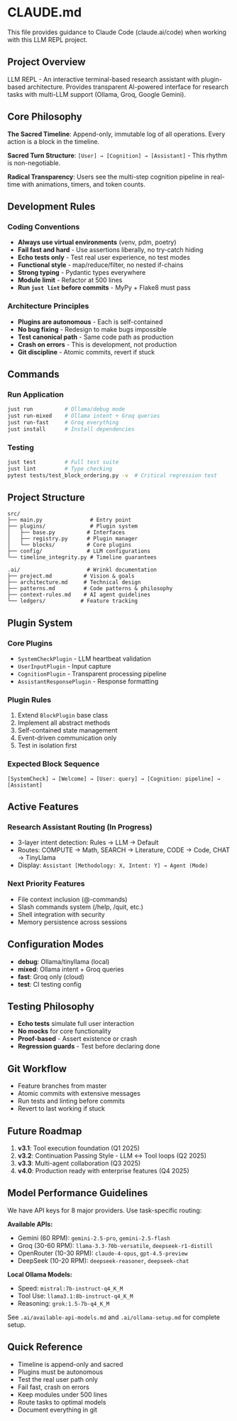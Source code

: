 # CLAUDE.md

This file provides guidance to Claude Code (claude.ai/code) when working with this LLM REPL project.

## Project Overview

LLM REPL - An interactive terminal-based research assistant with plugin-based architecture. Provides transparent AI-powered interface for research tasks with multi-LLM support (Ollama, Groq, Google Gemini).

## Core Philosophy

**The Sacred Timeline**: Append-only, immutable log of all operations. Every action is a block in the timeline.

**Sacred Turn Structure**: `[User] → [Cognition] → [Assistant]` - This rhythm is non-negotiable.

**Radical Transparency**: Users see the multi-step cognition pipeline in real-time with animations, timers, and token counts.

## Development Rules

### Coding Conventions
- **Always use virtual environments** (venv, pdm, poetry)
- **Fail fast and hard** - Use assertions liberally, no try-catch hiding
- **Echo tests only** - Test real user experience, no test modes
- **Functional style** - map/reduce/filter, no nested if-chains
- **Strong typing** - Pydantic types everywhere
- **Module limit** - Refactor at 500 lines
- **Run `just lint` before commits** - MyPy + Flake8 must pass

### Architecture Principles
- **Plugins are autonomous** - Each is self-contained
- **No bug fixing** - Redesign to make bugs impossible
- **Test canonical path** - Same code path as production
- **Crash on errors** - This is development, not production
- **Git discipline** - Atomic commits, revert if stuck

## Commands

### Run Application
```bash
just run          # Ollama/debug mode
just run-mixed    # Ollama intent + Groq queries  
just run-fast     # Groq everything
just install      # Install dependencies
```

### Testing
```bash
just test         # Full test suite
just lint         # Type checking
pytest tests/test_block_ordering.py -v  # Critical regression test
```

## Project Structure

```
src/
├── main.py               # Entry point
├── plugins/              # Plugin system
│   ├── base.py          # Interfaces
│   ├── registry.py      # Plugin manager
│   └── blocks/          # Core plugins
├── config/              # LLM configurations
└── timeline_integrity.py # Timeline guarantees

.ai/                     # Wrinkl documentation
├── project.md          # Vision & goals
├── architecture.md     # Technical design
├── patterns.md         # Code patterns & philosophy
├── context-rules.md    # AI agent guidelines
└── ledgers/           # Feature tracking
```

## Plugin System

### Core Plugins
- `SystemCheckPlugin` - LLM heartbeat validation
- `UserInputPlugin` - Input capture
- `CognitionPlugin` - Transparent processing pipeline
- `AssistantResponsePlugin` - Response formatting

### Plugin Rules
1. Extend `BlockPlugin` base class
2. Implement all abstract methods
3. Self-contained state management
4. Event-driven communication only
5. Test in isolation first

### Expected Block Sequence
```
[SystemCheck] → [Welcome] → [User: query] → [Cognition: pipeline] → [Assistant]
```

## Active Features

### Research Assistant Routing (In Progress)
- 3-layer intent detection: Rules → LLM → Default
- Routes: COMPUTE → Math, SEARCH → Literature, CODE → Code, CHAT → TinyLlama
- Display: `Assistant [Methodology: X, Intent: Y] → Agent (Mode)`

### Next Priority Features
- File context inclusion (@-commands)
- Slash commands system (/help, /quit, etc.)
- Shell integration with security
- Memory persistence across sessions

## Configuration Modes

- **debug**: Ollama/tinyllama (local)
- **mixed**: Ollama intent + Groq queries
- **fast**: Groq only (cloud)
- **test**: CI testing config

## Testing Philosophy

- **Echo tests** simulate full user interaction
- **No mocks** for core functionality
- **Proof-based** - Assert existence or crash
- **Regression guards** - Test before declaring done

## Git Workflow

- Feature branches from master
- Atomic commits with extensive messages
- Run tests and linting before commits
- Revert to last working if stuck

## Future Roadmap

1. **v3.1**: Tool execution foundation (Q1 2025)
2. **v3.2**: Continuation Passing Style - LLM ↔ Tool loops (Q2 2025)
3. **v3.3**: Multi-agent collaboration (Q3 2025)
4. **v4.0**: Production ready with enterprise features (Q4 2025)

## Model Performance Guidelines

We have API keys for 8 major providers. Use task-specific routing:

**Available APIs:**
- Gemini (60 RPM): `gemini-2.5-pro`, `gemini-2.5-flash`
- Groq (30-60 RPM): `llama-3.3-70b-versatile`, `deepseek-r1-distill`
- OpenRouter (10-30 RPM): `claude-4-opus`, `gpt-4.5-preview`
- DeepSeek (10-20 RPM): `deepseek-reasoner`, `deepseek-chat`

**Local Ollama Models:**
- Speed: `mistral:7b-instruct-q4_K_M`
- Tool Use: `llama3.1:8b-instruct-q4_K_M`
- Reasoning: `grok:1.5-7b-q4_K_M`

See `.ai/available-api-models.md` and `.ai/ollama-setup.md` for complete setup.

## Quick Reference

- Timeline is append-only and sacred
- Plugins must be autonomous
- Test the real user path only
- Fail fast, crash on errors
- Keep modules under 500 lines
- Route tasks to optimal models
- Document everything in git